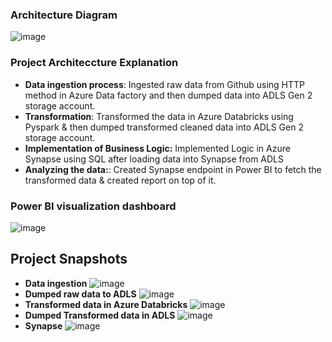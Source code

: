 ### Architecture Diagram
![image](https://github.com/ambergupta1199/TokyoOlympics_Analysis/assets/79975210/3213ab0f-1b45-4438-ada5-ad29b74db744)
### Project Architeccture Explanation
- **Data ingestion process**: Ingested raw data from Github using HTTP method in Azure Data factory and then dumped data into ADLS Gen 2 storage account.
- **Transformation**: Transformed the data in Azure Databricks using Pyspark & then dumped transformed cleaned data into ADLS Gen 2 storage account.
- **Implementation of Business Logic:** Implemented Logic in Azure Synapse using SQL after loading data into Synapse from ADLS
- **Analyzing the data:**: Created Synapse endpoint in Power BI to fetch the transformed data & created report on top of it.
### Power BI visualization dashboard
![image](https://github.com/ambergupta1199/TokyoOlympics_Analysis/assets/79975210/a9545c5e-b8cf-42a0-9902-83168b3eab1b)
## Project Snapshots
- **Data ingestion**
![image](https://github.com/ambergupta1199/TokyoOlympics_Analysis/assets/79975210/916ceb2c-d79a-4769-a20e-d6b786aacdfc)
- **Dumped raw data to ADLS**
![image](https://github.com/ambergupta1199/TokyoOlympics_Analysis/assets/79975210/49b982f2-3112-4442-8f10-4a62742edcb9)
- **Transformed data in Azure Databricks**
  ![image](https://github.com/ambergupta1199/TokyoOlympics_Analysis/assets/79975210/c62ff59a-f3a1-475b-9d76-583a246be304)
- **Dumped Transformed data in ADLS**
  ![image](https://github.com/ambergupta1199/TokyoOlympics_Analysis/assets/79975210/3b3fb001-ae77-4257-b1e8-fd44c8ad7e27)
- **Synapse**
  ![image](https://github.com/ambergupta1199/TokyoOlympics_Analysis/assets/79975210/cc6d9e33-3aae-41d0-83a2-4b23680aa99c)

  






